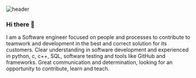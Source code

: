 ![header](./header.png)

### Hi there 👋

<!--
**humbertoangeli/humbertoangeli** is a ✨ _special_ ✨ repository because its `README.md` (this file) appears on your GitHub profile.

Here are some ideas to get you started:

- 🔭 I’m currently working on ...
- 🌱 I’m currently learning ...
- 👯 I’m looking to collaborate on ...
- 🤔 I’m looking for help with ...
- 💬 Ask me about ...
- 📫 How to reach me: ...
- 😄 Pronouns: ...
- ⚡ Fun fact: ...
-->

I am a Software engineer focused on people and processes to contribute to teamwork and development in the best and correct solution for its customers. Clear understanding in software development and experienced in python, c, c++, SQL, software testing and tools like GitHub and frameworks. Great communication and determination, looking for an opportunity to contribute, learn and teach.


